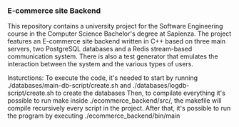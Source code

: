 ### E-commerce site Backend

This repository contains a university project for the Software Engineering course in the Computer Science Bachelor's degree at Sapienza. The project features an E-commerce site backend written in C++ based on three main servers, two PostgreSQL databases and a Redis stream-based communication system. There is also a test generator that emulates the interaction between the system and the various types of users.

Insturctions:
To execute the code, it's needed to start by running ./databases/main-db-script/create.sh and ./databases/logdb-script/create.sh to create the databases
Then, to compilate everything it's possible to run make inside ./ecommerce_backend/src/, the makefile will compile recursively every script in the project.
After that, it's possible to run the program by executing ./ecommerce_backend/bin/main
